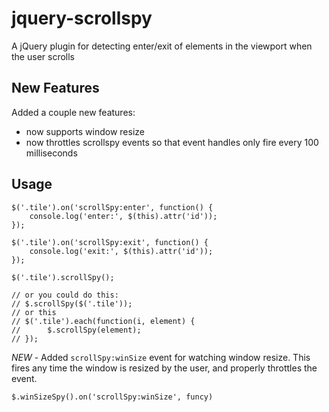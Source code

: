 # jquery-scrollspy

A jQuery plugin for detecting enter/exit of elements in the viewport when the user scrolls

## New Features

Added a couple new features:

 * now supports window resize
 * now throttles scrollspy events so that event handles only fire every 100 milliseconds

## Usage

```
$('.tile').on('scrollSpy:enter', function() {
	console.log('enter:', $(this).attr('id'));
});

$('.tile').on('scrollSpy:exit', function() {
	console.log('exit:', $(this).attr('id'));
});

$('.tile').scrollSpy();

// or you could do this:
// $.scrollSpy($('.tile'));
// or this
// $('.tile').each(function(i, element) {
// 		$.scrollSpy(element);
// });

```

*NEW* - Added ```scrollSpy:winSize``` event for watching window resize.  This fires any time the window is resized by the user, and properly throttles the event.

```
$.winSizeSpy().on('scrollSpy:winSize', funcy)
```
